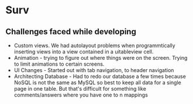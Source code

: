 # Surv

## Challenges faced while developing
   * Custom views. We had autolayout problems when programmtically inserting views into a view contained in a uitableview cell.
   * Animation - trying to figure out where things were on the screen.  Trying to limit animations to certain screens.
   * UI Changes - Started out with tab navigation, to header navigation
   * Architecting Database - Had to redo our database a few times because NoSQL is not the same as MySQL so best to keep all data for a single page in one table. But that's difficult for something like comments/answers where you have one to n mappings

